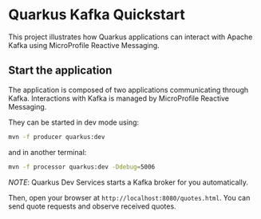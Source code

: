 Quarkus Kafka Quickstart
========================

This project illustrates how Quarkus applications can interact with Apache Kafka using MicroProfile Reactive Messaging.

## Start the application

The application is composed of two applications communicating through Kafka.
Interactions with Kafka is managed by MicroProfile Reactive Messaging.

They can be started in dev mode using:

```bash
mvn -f producer quarkus:dev
```

and in another terminal:

```bash
mvn -f processor quarkus:dev -Ddebug=5006
```

_NOTE_: Quarkus Dev Services starts a Kafka broker for you automatically.

Then, open your browser at `http://localhost:8080/quotes.html`.
You can send quote requests and observe received quotes.

